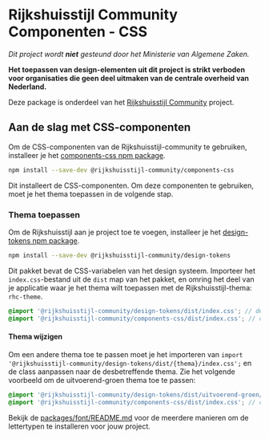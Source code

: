 <!-- @license CC0-1.0 -->

# Rijkshuisstijl Community Componenten - CSS

_Dit project wordt **niet** gesteund door het Ministerie van Algemene Zaken._

**Het toepassen van design-elementen uit dit project is strikt verboden voor organisaties die geen deel uitmaken van de
centrale overheid van Nederland.**

Deze package is onderdeel van het [Rijkshuisstijl Community](https://github.com/nl-design-system/rijkshuisstijl-community/blob/main/README.md) project.

## Aan de slag met CSS-componenten

Om de CSS-componenten van de Rijkshuisstijl-community te gebruiken, installeer je het [components-css npm package](https://www.npmjs.com/package/@rijkshuisstijl-community/components-css).

```bash
npm install --save-dev @rijkshuisstijl-community/components-css
```

Dit installeert de CSS-componenten. Om deze componenten te gebruiken, moet je het thema toepassen in de volgende stap.

### Thema toepassen

Om de Rijkshuisstijl aan je project toe te voegen, installeer je het [design-tokens npm package](https://www.npmjs.com/package/@rijkshuisstijl-community/design-tokens).

```bash
npm install --save-dev @rijkshuisstijl-community/design-tokens
```

Dit pakket bevat de CSS-variabelen van het design systeem. Importeer het `index.css`-bestand uit de `dist` map van het
pakket, en omring het deel van je applicatie waar je het thema wilt toepassen met de Rijkshuisstijl-thema: `rhc-theme`.

```scss
@import '@rijkshuisstijl-community/design-tokens/dist/index.css'; // design tokens importeren
@import '@rijkshuisstijl-community/components-css/dist/index.css'; // css importeren
```

#### Thema wijzigen

Om een andere thema toe te passen moet je het importeren van `import '@rijkshuisstijl-community/design-tokens/dist/{thema}/index.css';` en de class aanpassen naar de desbetreffende thema.
Zie het volgende voorbeeld om de uitvoerend-groen thema toe te passen:

```scss
@import '@rijkshuisstijl-community/design-tokens/dist/uitvoerend-groen/index.css'; // design tokens importeren
@import '@rijkshuisstijl-community/components-css/dist/index.css'; // css importeren
```

Bekijk de [packages/font/README.md](https://github.com/nl-design-system/rijkshuisstijl-community/blob/main/packages/font/README.md) voor de meerdere manieren om de lettertypen te installeren voor jouw project.
